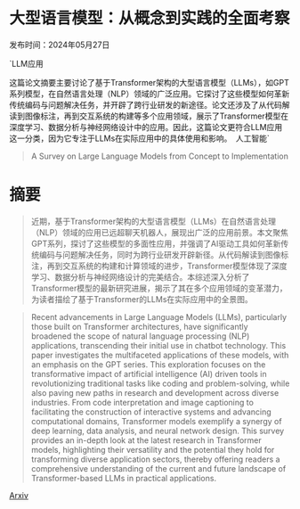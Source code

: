 # 大型语言模型：从概念到实践的全面考察

发布时间：2024年05月27日

`LLM应用

这篇论文摘要主要讨论了基于Transformer架构的大型语言模型（LLMs），如GPT系列模型，在自然语言处理（NLP）领域的广泛应用。它探讨了这些模型如何革新传统编码与问题解决任务，并开辟了跨行业研发的新途径。论文还涉及了从代码解读到图像标注，再到交互系统的构建等多个应用领域，展示了Transformer模型在深度学习、数据分析与神经网络设计中的应用。因此，这篇论文更符合LLM应用这一分类，因为它专注于LLMs在实际应用中的具体使用和影响。` `人工智能`

> A Survey on Large Language Models from Concept to Implementation

# 摘要

> 近期，基于Transformer架构的大型语言模型（LLMs）在自然语言处理（NLP）领域的应用已远超聊天机器人，展现出广泛的应用前景。本文聚焦GPT系列，探讨了这些模型的多面性应用，并强调了AI驱动工具如何革新传统编码与问题解决任务，同时为跨行业研发开辟新径。从代码解读到图像标注，再到交互系统的构建和计算领域的进步，Transformer模型体现了深度学习、数据分析与神经网络设计的完美结合。本综述深入分析了Transformer模型的最新研究进展，揭示了其在多个应用领域的变革潜力，为读者描绘了基于Transformer的LLMs在实际应用中的全景图。

> Recent advancements in Large Language Models (LLMs), particularly those built on Transformer architectures, have significantly broadened the scope of natural language processing (NLP) applications, transcending their initial use in chatbot technology. This paper investigates the multifaceted applications of these models, with an emphasis on the GPT series. This exploration focuses on the transformative impact of artificial intelligence (AI) driven tools in revolutionizing traditional tasks like coding and problem-solving, while also paving new paths in research and development across diverse industries. From code interpretation and image captioning to facilitating the construction of interactive systems and advancing computational domains, Transformer models exemplify a synergy of deep learning, data analysis, and neural network design. This survey provides an in-depth look at the latest research in Transformer models, highlighting their versatility and the potential they hold for transforming diverse application sectors, thereby offering readers a comprehensive understanding of the current and future landscape of Transformer-based LLMs in practical applications.

[Arxiv](https://arxiv.org/abs/2403.18969)